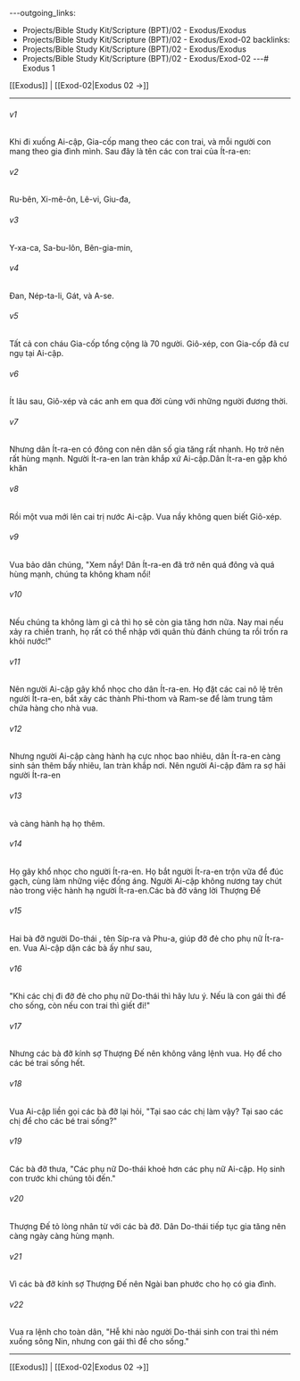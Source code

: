 ---outgoing_links:
  - Projects/Bible Study Kit/Scripture (BPT)/02 - Exodus/Exodus
  - Projects/Bible Study Kit/Scripture (BPT)/02 - Exodus/Exod-02
backlinks:
  - Projects/Bible Study Kit/Scripture (BPT)/02 - Exodus/Exodus
  - Projects/Bible Study Kit/Scripture (BPT)/02 - Exodus/Exod-02
---# Exodus 1

[[Exodus]] | [[Exod-02|Exodus 02 →]]
***



###### v1 
Khi đi xuống Ai-cập, Gia-cốp mang theo các con trai, và mỗi người con mang theo gia đình mình. Sau đây là tên các con trai của Ít-ra-en: 

###### v2 
Ru-bên, Xi-mê-ôn, Lê-vi, Giu-đa, 

###### v3 
Y-xa-ca, Sa-bu-lôn, Bên-gia-min, 

###### v4 
Đan, Nép-ta-li, Gát, và A-se. 

###### v5 
Tất cả con cháu Gia-cốp tổng cộng là 70 người. Giô-xép, con Gia-cốp đã cư ngụ tại Ai-cập. 

###### v6 
Ít lâu sau, Giô-xép và các anh em qua đời cùng với những người đương thời. 

###### v7 
Nhưng dân Ít-ra-en có đông con nên dân số gia tăng rất nhanh. Họ trở nên rất hùng mạnh. Người Ít-ra-en lan tràn khắp xứ Ai-cập.Dân Ít-ra-en gặp khó khăn 

###### v8 
Rồi một vua mới lên cai trị nước Ai-cập. Vua nầy không quen biết Giô-xép. 

###### v9 
Vua bảo dân chúng, "Xem nầy! Dân Ít-ra-en đã trở nên quá đông và quá hùng mạnh, chúng ta không kham nổi! 

###### v10 
Nếu chúng ta không làm gì cả thì họ sẽ còn gia tăng hơn nữa. Nay mai nếu xảy ra chiến tranh, họ rất có thể nhập với quân thù đánh chúng ta rồi trốn ra khỏi nước!" 

###### v11 
Nên người Ai-cập gây khổ nhọc cho dân Ít-ra-en. Họ đặt các cai nô lệ trên người Ít-ra-en, bắt xây các thành Phi-thom và Ram-se để làm trung tâm chứa hàng cho nhà vua. 

###### v12 
Nhưng người Ai-cập càng hành hạ cực nhọc bao nhiêu, dân Ít-ra-en càng sinh sản thêm bấy nhiêu, lan tràn khắp nơi. Nên người Ai-cập đâm ra sợ hãi người Ít-ra-en 

###### v13 
và càng hành hạ họ thêm. 

###### v14 
Họ gây khổ nhọc cho người Ít-ra-en. Họ bắt người Ít-ra-en trộn vữa để đúc gạch, cùng làm những việc đồng áng. Người Ai-cập không nương tay chút nào trong việc hành hạ người Ít-ra-en.Các bà đỡ vâng lời Thượng Đế 

###### v15 
Hai bà đỡ người Do-thái , tên Síp-ra và Phu-a, giúp đỡ đẻ cho phụ nữ Ít-ra-en. Vua Ai-cập dặn các bà ấy như sau, 

###### v16 
"Khi các chị đi đỡ đẻ cho phụ nữ Do-thái thì hãy lưu ý. Nếu là con gái thì để cho sống, còn nếu con trai thì giết đi!" 

###### v17 
Nhưng các bà đỡ kính sợ Thượng Đế nên không vâng lệnh vua. Họ để cho các bé trai sống hết. 

###### v18 
Vua Ai-cập liền gọi các bà đỡ lại hỏi, "Tại sao các chị làm vậy? Tại sao các chị để cho các bé trai sống?" 

###### v19 
Các bà đỡ thưa, "Các phụ nữ Do-thái khoẻ hơn các phụ nữ Ai-cập. Họ sinh con trước khi chúng tôi đến." 

###### v20 
Thượng Đế tỏ lòng nhân từ với các bà đỡ. Dân Do-thái tiếp tục gia tăng nên càng ngày càng hùng mạnh. 

###### v21 
Vì các bà đỡ kính sợ Thượng Đế nên Ngài ban phước cho họ có gia đình. 

###### v22 
Vua ra lệnh cho toàn dân, "Hễ khi nào người Do-thái sinh con trai thì ném xuống sông Nin, nhưng con gái thì để cho sống."

***
[[Exodus]] | [[Exod-02|Exodus 02 →]]
